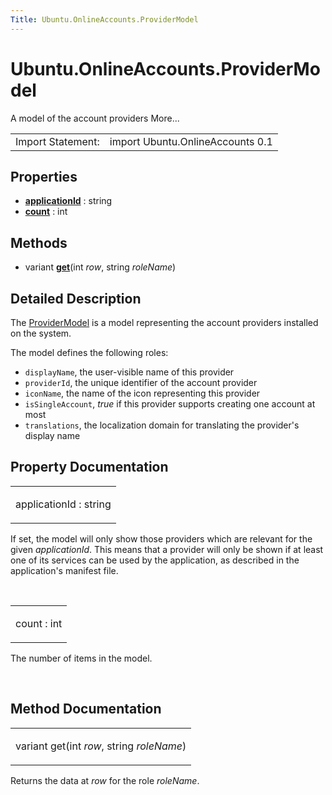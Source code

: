 ```yaml
---
Title: Ubuntu.OnlineAccounts.ProviderModel
---
```


# Ubuntu.OnlineAccounts.ProviderModel

<span class="subtitle"></span>
<!-- $$$ProviderModel-brief -->
<p>A model of the account providers More...</p>
<!-- @@@ProviderModel -->
<table class="alignedsummary">
<tr><td class="memItemLeft rightAlign topAlign"> Import Statement:</td><td class="memItemRight bottomAlign"> import Ubuntu.OnlineAccounts 0.1</td></tr></table><ul>
</ul>
<h2 id="properties">Properties</h2>
<ul>
<li class="fn"><b><b><a href="#applicationId-prop">applicationId</a></b></b> : string</li>
<li class="fn"><b><b><a href="#count-prop">count</a></b></b> : int</li>
</ul>
<h2 id="methods">Methods</h2>
<ul>
<li class="fn">variant <b><b><a href="#get-method">get</a></b></b>(int <i>row</i>, string <i>roleName</i>)</li>
</ul>
<!-- $$$ProviderModel-description -->
<h2 id="details">Detailed Description</h2>
</p>
<p>The <a href="index.html">ProviderModel</a> is a model representing the account providers installed on the system.</p>
<p>The model defines the following roles:</p>
<ul>
<li><code>displayName</code>, the user-visible name of this provider</li>
<li><code>providerId</code>, the unique identifier of the account provider</li>
<li><code>iconName</code>, the name of the icon representing this provider</li>
<li><code>isSingleAccount</code>, <i>true</i> if this provider supports creating one account at most</li>
<li><code>translations</code>, the localization domain for translating the provider's display name</li>
</ul>
<!-- @@@ProviderModel -->
<h2>Property Documentation</h2>
<!-- $$$applicationId -->
<table class="qmlname"><tr valign="top" id="applicationId-prop"><td class="tblQmlPropNode"><p><span class="name">applicationId</span> : <span class="type">string</span></p></td></tr></table><p>If set, the model will only show those providers which are relevant for the given <i>applicationId</i>. This means that a provider will only be shown if at least one of its services can be used by the application, as described in the application's manifest file.</p>
<!-- @@@applicationId -->
<br/>
<!-- $$$count -->
<table class="qmlname"><tr valign="top" id="count-prop"><td class="tblQmlPropNode"><p><span class="name">count</span> : <span class="type">int</span></p></td></tr></table><p>The number of items in the model.</p>
<!-- @@@count -->
<br/>
<h2>Method Documentation</h2>
<!-- $$$get -->
<table class="qmlname"><tr valign="top" id="get-method"><td class="tblQmlFuncNode"><p><span class="type">variant</span> <span class="name">get</span>(<span class="type">int</span><i> row</i>, <span class="type">string</span><i> roleName</i>)</p></td></tr></table><p>Returns the data at <i>row</i> for the role <i>roleName</i>.</p>
<!-- @@@get -->
<br/>
